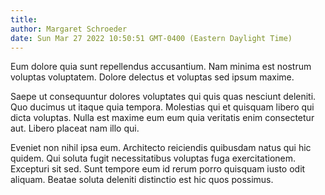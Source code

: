 ```yaml
---
title: 
author: Margaret Schroeder
date: Sun Mar 27 2022 10:50:51 GMT-0400 (Eastern Daylight Time)
---
```

Eum dolore quia sunt repellendus accusantium. Nam minima est nostrum voluptas voluptatem. Dolore delectus et voluptas sed ipsum maxime.

 Saepe ut consequuntur dolores voluptates qui quis quas nesciunt deleniti. Quo ducimus ut itaque quia tempora. Molestias qui et quisquam libero qui dicta voluptas. Nulla est maxime eum eum quia veritatis enim consectetur aut. Libero placeat nam illo qui.

 Eveniet non nihil ipsa eum. Architecto reiciendis quibusdam natus qui hic quidem. Qui soluta fugit necessitatibus voluptas fuga exercitationem. Excepturi sit sed. Sunt tempore eum id rerum porro quisquam iusto odit aliquam. Beatae soluta deleniti distinctio est hic quos possimus.